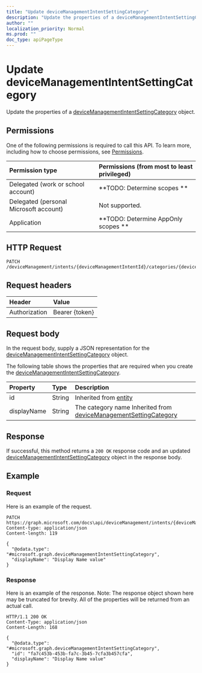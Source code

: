 ```yaml
---
title: "Update deviceManagementIntentSettingCategory"
description: "Update the properties of a deviceManagementIntentSettingCategory object."
author: ""
localization_priority: Normal
ms.prod: ""
doc_type: apiPageType
---
```


# Update deviceManagementIntentSettingCategory

Update the properties of a [deviceManagementIntentSettingCategory](../resources/devicemanagementintentsettingcategory.md) object.

## Permissions
One of the following permissions is required to call this API. To learn more, including how to choose permissions, see [Permissions](/concepts/permissions-reference.md).

|Permission type|Permissions (from most to least privileged)|
|:---|:---|
|Delegated (work or school account)|**TODO: Determine scopes **|
|Delegated (personal Microsoft account)|Not supported.|
|Application|**TODO: Determine AppOnly scopes **|

## HTTP Request
<!-- {
  "blockType": "ignored"
}
-->
``` http
PATCH /deviceManagement/intents/{deviceManagementIntentId}/categories/{deviceManagementIntentSettingCategoryId}
```

## Request headers
|Header|Value|
|:---|:---|
|Authorization|Bearer {token}|

## Request body
In the request body, supply a JSON representation for the [deviceManagementIntentSettingCategory](../resources/deviceManagementIntentSettingCategory.md) object.

The following table shows the properties that are required when you create the [deviceManagementIntentSettingCategory](../resources/devicemanagementintentsettingcategory.md).

|Property|Type|Description|
|:---|:---|:---|
|id|String| Inherited from [entity](../resources/entity.md)|
|displayName|String|The category name Inherited from [deviceManagementSettingCategory](../resources/deviceManagementSettingCategory.md)|



## Response
If successful, this method returns a `200 OK` response code and an updated [deviceManagementIntentSettingCategory](../resources/devicemanagementintentsettingcategory.md) object in the response body.

## Example

### Request
Here is an example of the request.
<!-- {
  "blockType": "request",
  "name": "update_devicemanagementintentsettingcategory"
}
-->
``` http
PATCH https://graph.microsoft.com/docs\api/deviceManagement/intents/{deviceManagementIntentId}/categories/{deviceManagementIntentSettingCategoryId}
Content-type: application/json
Content-length: 119

{
  "@odata.type": "#microsoft.graph.deviceManagementIntentSettingCategory",
  "displayName": "Display Name value"
}
```

### Response
Here is an example of the response. Note: The response object shown here may be truncated for brevity. All of the properties will be returned from an actual call.
<!-- {
  "blockType": "response",
  "truncated": true
}
-->
``` http
HTTP/1.1 200 OK
Content-Type: application/json
Content-Length: 168

{
  "@odata.type": "#microsoft.graph.deviceManagementIntentSettingCategory",
  "id": "fa7c453b-453b-fa7c-3b45-7cfa3b457cfa",
  "displayName": "Display Name value"
}
```

